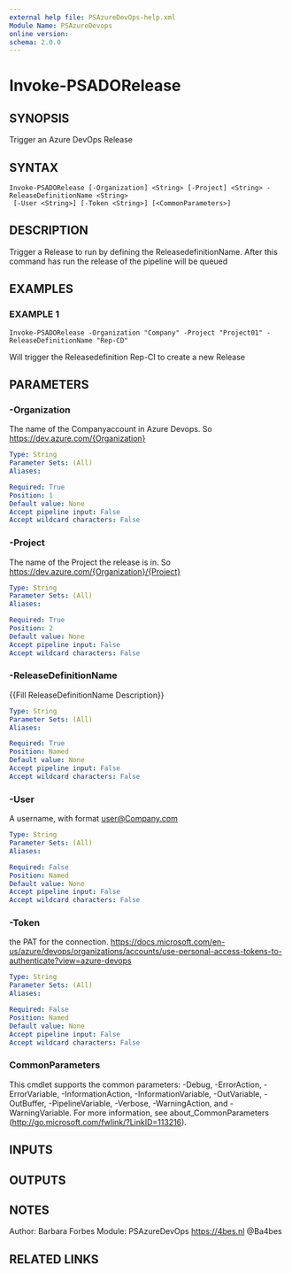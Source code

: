 ```yaml
---
external help file: PSAzureDevOps-help.xml
Module Name: PSAzureDevops
online version:
schema: 2.0.0
---
```


# Invoke-PSADORelease

## SYNOPSIS
Trigger an Azure DevOps Release

## SYNTAX

```
Invoke-PSADORelease [-Organization] <String> [-Project] <String> -ReleaseDefinitionName <String>
 [-User <String>] [-Token <String>] [<CommonParameters>]
```

## DESCRIPTION
Trigger a Release to run by defining the ReleasedefinitionName.
After this command has run the release of the pipeline will be queued

## EXAMPLES

### EXAMPLE 1
```
Invoke-PSADORelease -Organization "Company" -Project "Project01" -ReleaseDefinitionName "Rep-CD"
```

Will trigger the Releasedefinition Rep-CI to create a new Release

## PARAMETERS

### -Organization
The name of the Companyaccount in Azure Devops.
So https://dev.azure.com/{Organization}

```yaml
Type: String
Parameter Sets: (All)
Aliases:

Required: True
Position: 1
Default value: None
Accept pipeline input: False
Accept wildcard characters: False
```

### -Project
The name of the Project the release is in.
So https://dev.azure.com/{Organization}/{Project}

```yaml
Type: String
Parameter Sets: (All)
Aliases:

Required: True
Position: 2
Default value: None
Accept pipeline input: False
Accept wildcard characters: False
```

### -ReleaseDefinitionName
{{Fill ReleaseDefinitionName Description}}

```yaml
Type: String
Parameter Sets: (All)
Aliases:

Required: True
Position: Named
Default value: None
Accept pipeline input: False
Accept wildcard characters: False
```

### -User
A username, with format user@Company.com

```yaml
Type: String
Parameter Sets: (All)
Aliases:

Required: False
Position: Named
Default value: None
Accept pipeline input: False
Accept wildcard characters: False
```

### -Token
the PAT for the connection.
https://docs.microsoft.com/en-us/azure/devops/organizations/accounts/use-personal-access-tokens-to-authenticate?view=azure-devops

```yaml
Type: String
Parameter Sets: (All)
Aliases:

Required: False
Position: Named
Default value: None
Accept pipeline input: False
Accept wildcard characters: False
```

### CommonParameters
This cmdlet supports the common parameters: -Debug, -ErrorAction, -ErrorVariable, -InformationAction, -InformationVariable, -OutVariable, -OutBuffer, -PipelineVariable, -Verbose, -WarningAction, and -WarningVariable. For more information, see about_CommonParameters (http://go.microsoft.com/fwlink/?LinkID=113216).

## INPUTS

## OUTPUTS

## NOTES
Author: Barbara Forbes
Module: PSAzureDevOps
https://4bes.nl
@Ba4bes

## RELATED LINKS
